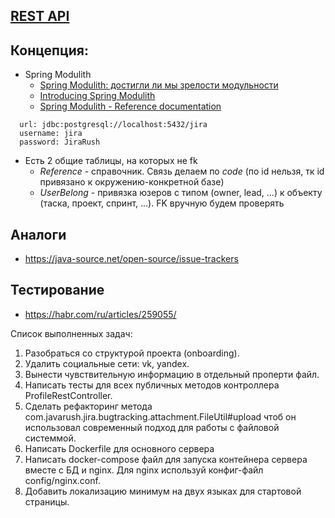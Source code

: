 ## [REST API](http://localhost:8080/doc)

## Концепция:

- Spring Modulith
    - [Spring Modulith: достигли ли мы зрелости модульности](https://habr.com/ru/post/701984/)
    - [Introducing Spring Modulith](https://spring.io/blog/2022/10/21/introducing-spring-modulith)
    - [Spring Modulith - Reference documentation](https://docs.spring.io/spring-modulith/docs/current-SNAPSHOT/reference/html/)

```
  url: jdbc:postgresql://localhost:5432/jira
  username: jira
  password: JiraRush
```

- Есть 2 общие таблицы, на которых не fk
    - _Reference_ - справочник. Связь делаем по _code_ (по id нельзя, тк id привязано к окружению-конкретной базе)
    - _UserBelong_ - привязка юзеров с типом (owner, lead, ...) к объекту (таска, проект, спринт, ...). FK вручную будем
      проверять

## Аналоги

- https://java-source.net/open-source/issue-trackers

## Тестирование

- https://habr.com/ru/articles/259055/

Список выполненных задач:
1) Разобраться со структурой проекта (onboarding).
2) Удалить социальные сети: vk, yandex.
3) Вынести чувствительную информацию в отдельный проперти файл.
4) Написать тесты для всех публичных методов контроллера ProfileRestController.
5) Сделать рефакторинг метода com.javarush.jira.bugtracking.attachment.FileUtil#upload чтоб он использовал современный подход для работы с файловой системмой.
6) Написать Dockerfile для основного сервера
7) Написать docker-compose файл для запуска контейнера сервера вместе с БД и nginx. Для nginx используй конфиг-файл config/nginx.conf.
8) Добавить локализацию минимум на двух языках для стартовой страницы.




